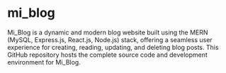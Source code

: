 # mi_blog
Mi_Blog is a dynamic and modern blog website built using the MERN (MySQL, Express.js, React.js, Node.js) stack, offering a seamless user experience for creating, reading, updating, and deleting blog posts. This GitHub repository hosts the complete source code and development environment for Mi_Blog.
